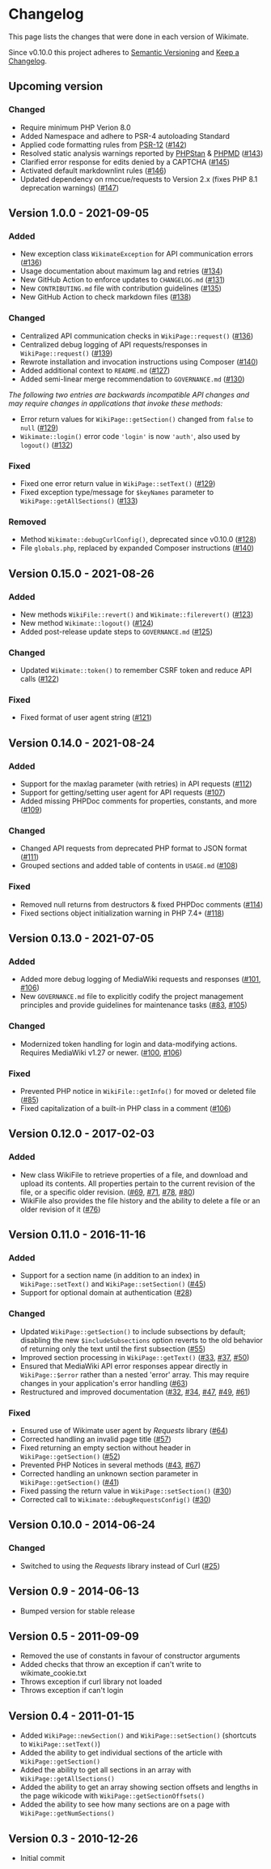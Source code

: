 # Changelog

This page lists the changes that were done in each version of Wikimate.

Since v0.10.0 this project adheres to [Semantic Versioning](http://semver.org/)
and [Keep a Changelog](http://keepachangelog.com/).

## Upcoming version

### Changed

- Require minimum PHP Verion 8.0
- Added Namespace and adhere to PSR-4 autoloading Standard
- Applied code formatting rules from [PSR-12](https://www.php-fig.org/psr/psr-12/) ([#142])
- Resolved static analysis warnings reported by [PHPStan](https://phpstan.org/) &
  [PHPMD](https://phpmd.org/) ([#143])
- Clarified error response for edits denied by a CAPTCHA ([#145])
- Activated default markdownlint rules ([#146])
- Updated dependency on rmccue/requests to Version 2.x (fixes PHP 8.1 deprecation warnings) ([#147])

## Version 1.0.0 - 2021-09-05

### Added

- New exception class `WikimateException` for API communication errors ([#136])
- Usage documentation about maximum lag and retries ([#134])
- New GitHub Action to enforce updates to `CHANGELOG.md` ([#131])
- New `CONTRIBUTING.md` file with contribution guidelines ([#135])
- New GitHub Action to check markdown files ([#138])

### Changed

- Centralized API communication checks in `WikiPage::request()` ([#136])
- Centralized debug logging of API requests/responses in `WikiPage::request()` ([#139])
- Rewrote installation and invocation instructions using Composer ([#140])
- Added additional context to `README.md` ([#127])
- Added semi-linear merge recommendation to `GOVERNANCE.md` ([#130])

_The following two entries are backwards incompatible API changes
and may require changes in applications that invoke these methods:_

- Error return values for `WikiPage::getSection()` changed from `false` to `null` ([#129])
- `Wikimate::login()` error code `'login'` is now `'auth'`, also used by `logout()` ([#132])

### Fixed

- Fixed one error return value in `WikiPage::setText()` ([#129])
- Fixed exception type/message for `$keyNames` parameter to `WikiPage::getAllSections()` ([#133])

### Removed

- Method `Wikimate::debugCurlConfig()`, deprecated since v0.10.0 ([#128])
- File `globals.php`, replaced by expanded Composer instructions ([#140])

## Version 0.15.0 - 2021-08-26

### Added

- New methods `WikiFile::revert()` and `Wikimate::filerevert()` ([#123])
- New method `Wikimate::logout()` ([#124])
- Added post-release update steps to `GOVERNANCE.md` ([#125])

### Changed

- Updated `Wikimate::token()` to remember CSRF token and reduce API calls ([#122])

### Fixed

- Fixed format of user agent string ([#121])

## Version 0.14.0 - 2021-08-24

### Added

- Support for the maxlag parameter (with retries) in API requests ([#112])
- Support for getting/setting user agent for API requests ([#107])
- Added missing PHPDoc comments for properties, constants, and more ([#109])

### Changed

- Changed API requests from deprecated PHP format to JSON format ([#111])
- Grouped sections and added table of contents in `USAGE.md` ([#108])

### Fixed

- Removed null returns from destructors & fixed PHPDoc comments ([#114])
- Fixed sections object initialization warning in PHP 7.4+ ([#118])

## Version 0.13.0 - 2021-07-05

### Added

- Added more debug logging of MediaWiki requests and responses ([#101], [#106])
- New `GOVERNANCE.md` file to explicitly codify the project management principles
  and provide guidelines for maintenance tasks ([#83], [#105])

### Changed

- Modernized token handling for login and data-modifying actions.
  Requires MediaWiki v1.27 or newer. ([#100], [#106])

### Fixed

- Prevented PHP notice in `WikiFile::getInfo()` for moved or deleted file ([#85])
- Fixed capitalization of a built-in PHP class in a comment ([#106])

## Version 0.12.0 - 2017-02-03

### Added

- New class WikiFile to retrieve properties of a file, and download and upload its contents.
  All properties pertain to the current revision of the file, or a specific older revision.
  ([#69], [#71], [#78], [#80])
- WikiFile also provides the file history
  and the ability to delete a file or an older revision of it ([#76])

## Version 0.11.0 - 2016-11-16

### Added

- Support for a section name (in addition to an index)
  in `WikiPage::setText()` and `WikiPage::setSection()` ([#45])
- Support for optional domain at authentication ([#28])

### Changed

- Updated `WikiPage::getSection()` to include subsections by default;
  disabling the new `$includeSubsections` option reverts to the old behavior
  of returning only the text until the first subsection ([#55])
- Improved section processing in `WikiPage::getText()` ([#33], [#37], [#50])
- Ensured that MediaWiki API error responses appear directly in `WikiPage::$error`
  rather than a nested 'error' array.
  This may require changes in your application's error handling ([#63])
- Restructured and improved documentation ([#32], [#34], [#47], [#49], [#61])

### Fixed

- Ensured use of Wikimate user agent by _Requests_ library ([#64])
- Corrected handling an invalid page title ([#57])
- Fixed returning an empty section without header in `WikiPage::getSection()` ([#52])
- Prevented PHP Notices in several methods ([#43], [#67])
- Corrected handling an unknown section parameter in `WikiPage::getSection()` ([#41])
- Fixed passing the return value in `WikiPage::setSection()` ([#30])
- Corrected call to `Wikimate::debugRequestsConfig()` ([#30])

## Version 0.10.0 - 2014-06-24

### Changed

- Switched to using the _Requests_ library instead of Curl ([#25])

## Version 0.9 - 2014-06-13

- Bumped version for stable release

## Version 0.5 - 2011-09-09

- Removed the use of constants in favour of constructor arguments
- Added checks that throw an exception if can't write to wikimate_cookie.txt
- Throws exception if curl library not loaded
- Throws exception if can't login

## Version 0.4 - 2011-01-15

- Added `WikiPage::newSection()` and `WikiPage::setSection()` (shortcuts to `WikiPage::setText()`)
- Added the ability to get individual sections of the article with `WikiPage::getSection()`
- Added the ability to get all sections in an array with `WikiPage::getAllSections()`
- Added the ability to get an array showing section offsets and lengths in the page wikicode
  with `WikiPage::getSectionOffsets()`
- Added the ability to see how many sections are on a page with `WikiPage::getNumSections()`

## Version 0.3 - 2010-12-26

- Initial commit

[#25]: https://github.com/hamstar/Wikimate/pull/25
[#28]: https://github.com/hamstar/Wikimate/pull/28
[#30]: https://github.com/hamstar/Wikimate/pull/30
[#32]: https://github.com/hamstar/Wikimate/pull/32
[#33]: https://github.com/hamstar/Wikimate/pull/33
[#34]: https://github.com/hamstar/Wikimate/pull/34
[#37]: https://github.com/hamstar/Wikimate/pull/37
[#41]: https://github.com/hamstar/Wikimate/pull/41
[#43]: https://github.com/hamstar/Wikimate/pull/43
[#45]: https://github.com/hamstar/Wikimate/pull/45
[#47]: https://github.com/hamstar/Wikimate/pull/47
[#49]: https://github.com/hamstar/Wikimate/pull/49
[#50]: https://github.com/hamstar/Wikimate/pull/50
[#52]: https://github.com/hamstar/Wikimate/pull/52
[#55]: https://github.com/hamstar/Wikimate/pull/55
[#57]: https://github.com/hamstar/Wikimate/pull/57
[#61]: https://github.com/hamstar/Wikimate/pull/61
[#63]: https://github.com/hamstar/Wikimate/pull/63
[#64]: https://github.com/hamstar/Wikimate/pull/64
[#67]: https://github.com/hamstar/Wikimate/pull/67
[#69]: https://github.com/hamstar/Wikimate/pull/69
[#71]: https://github.com/hamstar/Wikimate/pull/71
[#76]: https://github.com/hamstar/Wikimate/pull/76
[#78]: https://github.com/hamstar/Wikimate/pull/78
[#80]: https://github.com/hamstar/Wikimate/pull/80
[#83]: https://github.com/hamstar/Wikimate/pull/83
[#85]: https://github.com/hamstar/Wikimate/pull/85
[#100]: https://github.com/hamstar/Wikimate/pull/100
[#101]: https://github.com/hamstar/Wikimate/pull/101
[#105]: https://github.com/hamstar/Wikimate/pull/105
[#106]: https://github.com/hamstar/Wikimate/pull/106
[#107]: https://github.com/hamstar/Wikimate/pull/107
[#108]: https://github.com/hamstar/Wikimate/pull/108
[#109]: https://github.com/hamstar/Wikimate/pull/109
[#111]: https://github.com/hamstar/Wikimate/pull/111
[#112]: https://github.com/hamstar/Wikimate/pull/112
[#114]: https://github.com/hamstar/Wikimate/pull/114
[#118]: https://github.com/hamstar/Wikimate/pull/118
[#121]: https://github.com/hamstar/Wikimate/pull/121
[#122]: https://github.com/hamstar/Wikimate/pull/122
[#123]: https://github.com/hamstar/Wikimate/pull/123
[#124]: https://github.com/hamstar/Wikimate/pull/124
[#125]: https://github.com/hamstar/Wikimate/pull/125
[#127]: https://github.com/hamstar/Wikimate/pull/127
[#128]: https://github.com/hamstar/Wikimate/pull/128
[#129]: https://github.com/hamstar/Wikimate/pull/129
[#130]: https://github.com/hamstar/Wikimate/pull/130
[#131]: https://github.com/hamstar/Wikimate/pull/131
[#132]: https://github.com/hamstar/Wikimate/pull/132
[#133]: https://github.com/hamstar/Wikimate/pull/133
[#134]: https://github.com/hamstar/Wikimate/pull/134
[#135]: https://github.com/hamstar/Wikimate/pull/135
[#136]: https://github.com/hamstar/Wikimate/pull/136
[#138]: https://github.com/hamstar/Wikimate/pull/138
[#139]: https://github.com/hamstar/Wikimate/pull/139
[#140]: https://github.com/hamstar/Wikimate/pull/140
[#142]: https://github.com/hamstar/Wikimate/pull/142
[#143]: https://github.com/hamstar/Wikimate/pull/143
[#145]: https://github.com/hamstar/Wikimate/pull/145
[#146]: https://github.com/hamstar/Wikimate/pull/146
[#147]: https://github.com/hamstar/Wikimate/pull/147
